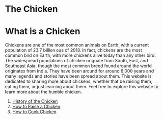 # The Chicken
<html>
<body>
    <h1> What is a Chicken </h1>
    <p> Chickens are one of the most common animals on Earth, with a current population of 23.7 billion ous of 2018. In fact, chickens are the most common bird on Earth, with more chickens alive today than any other bird. The widespread populations of chicken orignate from South, East, and Southeast Asia, though the most common breed found around the world originates from India. They have been around for around 8,000 years and many legends and stories have been spread about them. This website is dedicated to sharing more about chickens, whether that be raising them, eating them, or just learning about them. Feel free to explore this website to learn more about the humble chicken. </p>
    <ol>
      <li> <a href="./History.html"> History of the Chicken </a> </li>
        <li> <a href="./Raising.html"> How to Raise a Chicken </a> </li>
        <li> <a href="./Food.html"> How to Cook Chicken </a> </li>
    </ol>
</body>
</html>
